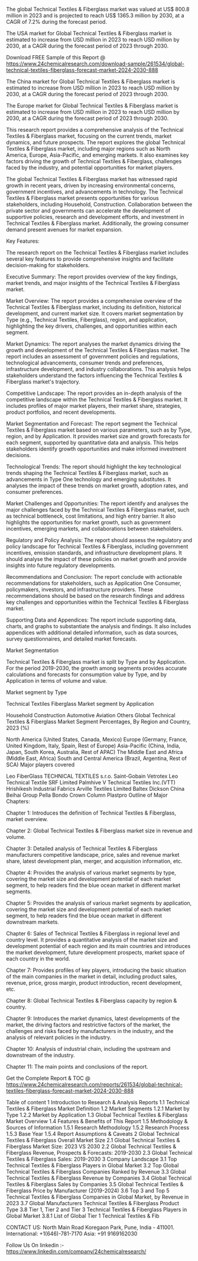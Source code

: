 The global Technical Textiles & Fiberglass market was valued at US$ 800.8 million in 2023 and is projected to reach US$ 1365.3 million by 2030, at a CAGR of 7.2% during the forecast period.

The USA market for Global Technical Textiles & Fiberglass market is estimated to increase from USD million in 2023 to reach USD million by 2030, at a CAGR during the forecast period of 2023 through 2030.

Download FREE Sample of this Report @ https://www.24chemicalresearch.com/download-sample/261534/global-technical-textiles-fiberglass-forecast-market-2024-2030-888

The China market for Global Technical Textiles & Fiberglass market is estimated to increase from USD million in 2023 to reach USD million by 2030, at a CAGR during the forecast period of 2023 through 2030.

The Europe market for Global Technical Textiles & Fiberglass market is estimated to increase from USD million in 2023 to reach USD million by 2030, at a CAGR during the forecast period of 2023 through 2030.

This research report provides a comprehensive analysis of the Technical Textiles & Fiberglass market, focusing on the current trends, market dynamics, and future prospects. The report explores the global Technical Textiles & Fiberglass market, including major regions such as North America, Europe, Asia-Pacific, and emerging markets. It also examines key factors driving the growth of Technical Textiles & Fiberglass, challenges faced by the industry, and potential opportunities for market players.

The global Technical Textiles & Fiberglass market has witnessed rapid growth in recent years, driven by increasing environmental concerns, government incentives, and advancements in technology. The Technical Textiles & Fiberglass market presents opportunities for various stakeholders, including Household, Construction. Collaboration between the private sector and governments can accelerate the development of supportive policies, research and development efforts, and investment in Technical Textiles & Fiberglass market. Additionally, the growing consumer demand present avenues for market expansion.

Key Features:

The research report on the Technical Textiles & Fiberglass market includes several key features to provide comprehensive insights and facilitate decision-making for stakeholders.

Executive Summary: The report provides overview of the key findings, market trends, and major insights of the Technical Textiles & Fiberglass market.

Market Overview: The report provides a comprehensive overview of the Technical Textiles & Fiberglass market, including its definition, historical development, and current market size. It covers market segmentation by Type (e.g., Technical Textiles, Fiberglass), region, and application, highlighting the key drivers, challenges, and opportunities within each segment.

Market Dynamics: The report analyses the market dynamics driving the growth and development of the Technical Textiles & Fiberglass market. The report includes an assessment of government policies and regulations, technological advancements, consumer trends and preferences, infrastructure development, and industry collaborations. This analysis helps stakeholders understand the factors influencing the Technical Textiles & Fiberglass market's trajectory.

Competitive Landscape: The report provides an in-depth analysis of the competitive landscape within the Technical Textiles & Fiberglass market. It includes profiles of major market players, their market share, strategies, product portfolios, and recent developments.

Market Segmentation and Forecast: The report segment the Technical Textiles & Fiberglass market based on various parameters, such as by Type, region, and by Application. It provides market size and growth forecasts for each segment, supported by quantitative data and analysis. This helps stakeholders identify growth opportunities and make informed investment decisions.

Technological Trends: The report should highlight the key technological trends shaping the Technical Textiles & Fiberglass market, such as advancements in Type One technology and emerging substitutes. It analyses the impact of these trends on market growth, adoption rates, and consumer preferences.

Market Challenges and Opportunities: The report identify and analyses the major challenges faced by the Technical Textiles & Fiberglass market, such as technical bottleneck, cost limitations, and high entry barrier. It also highlights the opportunities for market growth, such as government incentives, emerging markets, and collaborations between stakeholders.

Regulatory and Policy Analysis: The report should assess the regulatory and policy landscape for Technical Textiles & Fiberglass, including government incentives, emission standards, and infrastructure development plans. It should analyse the impact of these policies on market growth and provide insights into future regulatory developments.

Recommendations and Conclusion: The report conclude with actionable recommendations for stakeholders, such as Application One Consumer, policymakers, investors, and infrastructure providers. These recommendations should be based on the research findings and address key challenges and opportunities within the Technical Textiles & Fiberglass market.

Supporting Data and Appendices: The report include supporting data, charts, and graphs to substantiate the analysis and findings. It also includes appendices with additional detailed information, such as data sources, survey questionnaires, and detailed market forecasts.

Market Segmentation

Technical Textiles & Fiberglass market is split by Type and by Application. For the period 2019-2030, the growth among segments provides accurate calculations and forecasts for consumption value by Type, and by Application in terms of volume and value.

Market segment by Type

Technical Textiles
Fiberglass
Market segment by Application

Household
Construction
Automotive
Aviation
Others
Global Technical Textiles & Fiberglass Market Segment Percentages, By Region and Country, 2023 (%)

North America (United States, Canada, Mexico)
Europe (Germany, France, United Kingdom, Italy, Spain, Rest of Europe)
Asia-Pacific (China, India, Japan, South Korea, Australia, Rest of APAC)
The Middle East and Africa (Middle East, Africa)
South and Central America (Brazil, Argentina, Rest of SCA)
Major players covered

Leo FiberGlass
TECHNICAL TEXTILES s.r.o.
Saint-Gobain Vetrotex
Leo Technical Textile
SRF Limited
Palmhive
V Technical Textiles Inc.(VTT)
Hrishikesh Industrial Fabrics
Arville Textiles Limited
Baltex
Dickson
China Beihai Group
Pella
Bondo
Crown Column
Plastpro
Outline of Major Chapters:

Chapter 1: Introduces the definition of Technical Textiles & Fiberglass, market overview.

Chapter 2: Global Technical Textiles & Fiberglass market size in revenue and volume.

Chapter 3: Detailed analysis of Technical Textiles & Fiberglass manufacturers competitive landscape, price, sales and revenue market share, latest development plan, merger, and acquisition information, etc.

Chapter 4: Provides the analysis of various market segments by type, covering the market size and development potential of each market segment, to help readers find the blue ocean market in different market segments.

Chapter 5: Provides the analysis of various market segments by application, covering the market size and development potential of each market segment, to help readers find the blue ocean market in different downstream markets.

Chapter 6: Sales of Technical Textiles & Fiberglass in regional level and country level. It provides a quantitative analysis of the market size and development potential of each region and its main countries and introduces the market development, future development prospects, market space of each country in the world.

Chapter 7: Provides profiles of key players, introducing the basic situation of the main companies in the market in detail, including product sales, revenue, price, gross margin, product introduction, recent development, etc.

Chapter 8: Global Technical Textiles & Fiberglass capacity by region & country.

Chapter 9: Introduces the market dynamics, latest developments of the market, the driving factors and restrictive factors of the market, the challenges and risks faced by manufacturers in the industry, and the analysis of relevant policies in the industry.

Chapter 10: Analysis of industrial chain, including the upstream and downstream of the industry.

Chapter 11: The main points and conclusions of the report.

Get the Complete Report & TOC @ https://www.24chemicalresearch.com/reports/261534/global-technical-textiles-fiberglass-forecast-market-2024-2030-888

Table of content
1 Introduction to Research & Analysis Reports
1.1 Technical Textiles & Fiberglass Market Definition
1.2 Market Segments
1.2.1 Market by Type
1.2.2 Market by Application
1.3 Global Technical Textiles & Fiberglass Market Overview
1.4 Features & Benefits of This Report
1.5 Methodology & Sources of Information
1.5.1 Research Methodology
1.5.2 Research Process
1.5.3 Base Year
1.5.4 Report Assumptions & Caveats
2 Global Technical Textiles & Fiberglass Overall Market Size
2.1 Global Technical Textiles & Fiberglass Market Size: 2023 VS 2030
2.2 Global Technical Textiles & Fiberglass Revenue, Prospects & Forecasts: 2019-2030
2.3 Global Technical Textiles & Fiberglass Sales: 2019-2030
3 Company Landscape
3.1 Top Technical Textiles & Fiberglass Players in Global Market
3.2 Top Global Technical Textiles & Fiberglass Companies Ranked by Revenue
3.3 Global Technical Textiles & Fiberglass Revenue by Companies
3.4 Global Technical Textiles & Fiberglass Sales by Companies
3.5 Global Technical Textiles & Fiberglass Price by Manufacturer (2019-2024)
3.6 Top 3 and Top 5 Technical Textiles & Fiberglass Companies in Global Market, by Revenue in 2023
3.7 Global Manufacturers Technical Textiles & Fiberglass Product Type
3.8 Tier 1, Tier 2 and Tier 3 Technical Textiles & Fiberglass Players in Global Market
3.8.1 List of Global Tier 1 Technical Textiles & Fib

CONTACT US:
North Main Road Koregaon Park, Pune, India - 411001.
International: +1(646)-781-7170
Asia: +91 9169162030

Follow Us On linkedin :- https://www.linkedin.com/company/24chemicalresearch/
